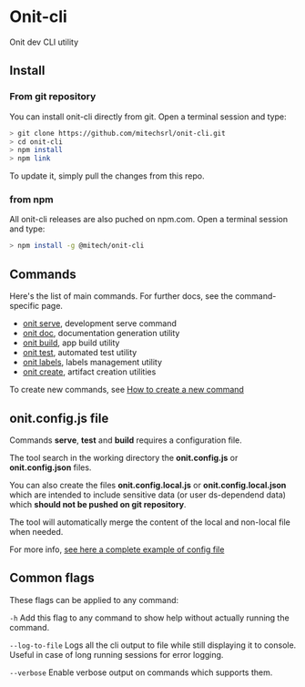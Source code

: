# Onit-cli

Onit dev CLI utility

## Install

### From git repository

You can install onit-cli directly from git. Open a terminal session and type:

```sh
> git clone https://github.com/mitechsrl/onit-cli.git
> cd onit-cli
> npm install
> npm link
```

To update it, simply pull the changes from this repo.

### from npm

All onit-cli releases are also puched on npm.com.
Open a terminal session and type:

```sh
> npm install -g @mitech/onit-cli
```

## Commands

Here's the list of main commands. For further docs, see the command-specific page.

- [onit serve](ONIT-SERVE.md), development serve command
- [onit doc](ONIT-DOC.md), documentation generation utility
- [onit build](ONIT-BUILD.md), app build utility
- [onit test](ONIT-TEST.md), automated test utility
- [onit labels](ONIT-LABELS.md), labels management utility
- [onit create](ONIT-CREATE.md), artifact creation utilities

To create new commands, see [How to create a new command](CREATE-COMMAND.md)

## onit.config.js file

Commands **serve**, **test** and **build** requires a configuration file.

The tool search in the working directory the **onit.config.js** or **onit.config.json** files.

You can also create the files **onit.config.local.js** or **onit.config.local.json** which are intended to include sensitive data (or user ds-dependend data) which **should not be pushed on git repository**.

The tool will automatically merge the content of the local and non-local file when needed.

For more info, [see here a complete example of config file](./ONIT-CONFIG-EXAMPLE-FILE.md)

## Common flags

These flags can be applied to any command:

`-h` Add this flag to any command to show help without actually running the command.

`--log-to-file` Logs all the cli output to file while still displaying it to console. Useful in case of long running sessions for error logging.

`--verbose` Enable verbose output on commands which supports them.
